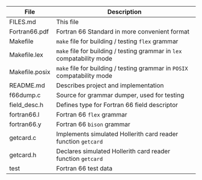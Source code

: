 | File | Description |
|------|-------------|
| FILES.md | This file |
| Fortran66.pdf | Fortran 66 Standard in more convenient format |
| Makefile | `make` file for building / testing `flex` grammar |
| Makefile.lex | `make` file for building / testing grammar in `lex` compatability mode |
| Makefile.posix | `make` file for building / testing grammar in `POSIX` compatability mode |
| README.md | Describes project and implementation |
| f66dump.c | Source for grammar dumper, used for testing |
| field_desc.h | Defines type for Fortran 66 field descriptor |
| fortran66.l | Fortran 66 `flex` grammar |
| fortran66.y | Fortran 66 `bison` grammar |
| getcard.c | Implements simulated Hollerith card reader function `getcard` |
| getcard.h | Declares simulated Hollerith card reader function `getcard` |
| test | Fortran 66 test data |
